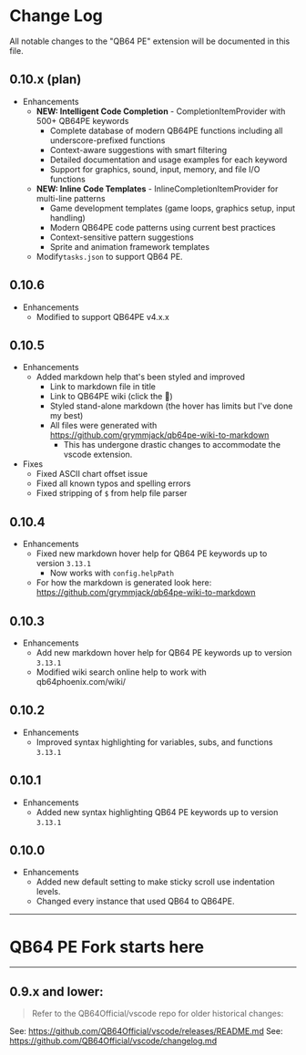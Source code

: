 # Change Log

All notable changes to the "QB64 PE" extension will be documented in this file.

## 0.10.x (plan)

- Enhancements
  - **NEW: Intelligent Code Completion** - CompletionItemProvider with 500+ QB64PE keywords
    - Complete database of modern QB64PE functions including all underscore-prefixed functions
    - Context-aware suggestions with smart filtering
    - Detailed documentation and usage examples for each keyword
    - Support for graphics, sound, input, memory, and file I/O functions
  - **NEW: Inline Code Templates** - InlineCompletionItemProvider for multi-line patterns
    - Game development templates (game loops, graphics setup, input handling)
    - Modern QB64PE code patterns using current best practices
    - Context-sensitive pattern suggestions
    - Sprite and animation framework templates
  - Modify`tasks.json` to support QB64 PE.

## 0.10.6
- Enhancements
  - Modified to support QB64PE v4.x.x

## 0.10.5

- Enhancements
  - Added markdown help that's been styled and improved
    - Link to markdown file in title
    - Link to QB64PE wiki (click the 📖)
    - Styled stand-alone markdown (the hover has limits but I've done my best)
    - All files were generated with https://github.com/grymmjack/qb64pe-wiki-to-markdown
      - This has undergone drastic changes to accommodate the vscode extension.
- Fixes
  - Fixed ASCII chart offset issue
  - Fixed all known typos and spelling errors
  - Fixed stripping of `$` from help file parser

## 0.10.4

- Enhancements
  - Fixed new markdown hover help for QB64 PE keywords up to version `3.13.1`
    - Now works with `config.helpPath`
  - For how the markdown is generated look here: https://github.com/grymmjack/qb64pe-wiki-to-markdown

## 0.10.3

- Enhancements
  - Add new markdown hover help for QB64 PE keywords up to version `3.13.1`
  - Modified wiki search online help to work with qb64phoenix.com/wiki/

## 0.10.2

- Enhancements
  - Improved syntax highlighting for variables, subs, and functions `3.13.1`

## 0.10.1

- Enhancements
  - Added new syntax highlighting QB64 PE keywords up to version `3.13.1`

## 0.10.0

- Enhancements
  - Added new default setting to make sticky scroll use indentation levels.
  - Changed every instance that used QB64 to QB64PE.

---

# QB64 PE Fork starts here

---

## 0.9.x and lower:

> Refer to the QB64Official/vscode repo for older historical changes:

See: https://github.com/QB64Official/vscode/releases/README.md
See: https://github.com/QB64Official/vscode/changelog.md
